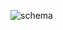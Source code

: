 ![schema](https://user-images.githubusercontent.com/96445737/201096425-f1946506-222f-4f15-87b3-84b3f1f1e272.png)
